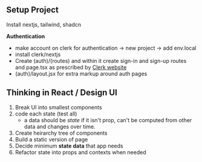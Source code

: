## Setup Project

Install nextjs, tailwind, shadcn

**Authentication**
- make account on clerk for authentication -> new project -> add env.local
- install clerk/nextjs
- Create (auth)/(routes) and within it create sign-in and sign-up routes and page.tsx as prescribed by [Clerk website](https://clerk.com/docs/references/nextjs/custom-signup-signin-pages)
- (auth)/layout.jsx for extra markup around auth pages


## Thinking in React / Design UI

1. Break UI into smallest components 
2. code each state (test all) 
	- a data should be *state* if it isn't prop, can't be computed from other data and changes over time. 
3. Create heirarchy tree of components
4. Build a static version of page
5. Decide minimum **state data** that app needs
6. Refactor state into props and contexts when needed

